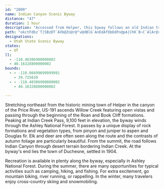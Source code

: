 ```yaml
---
id: "2009"
name: Indian Canyon Scenic Byway
distance: "47"
duration: 1 hour
description: "Accessed from Helper, this byway follows an old Indian trail used for travel between Price Valley and the Uinta Basin."
path: "okctFdbz`T|SBzDT`AVb@Zn@r@^v@dBlG`AnEdAfDbDdFn@pA|ChK`B~C`AlAr@r@nBrA`ZzPjHdFzCnClUnX`G`GhAt@xDjBhMxDlB~@z@l@pBrBdEzGrBdC|@r@jAp@pF~Bh@`@rBdC|@`Bnb@p`AjCxGnHhOdBjCvBlBrGbDhAdAbAxAbAxBhAjBhA~@hBdAxGvBvDbCdD~CzCzDpJjNjCdC`CjB|BpAnCfAvBrA|A`BtA~BbAlCd@`CXdD?`Nb@fD^fBt@pB~Rb[|AfDx@nCxA`IfBpGn@rAh@~@`HbJ|I`OrBfErD`JrAdCtBhDvBjC|BzBfQrOhD`Ez@rAnCxFpEhLnAjCtAdCzCbEnCrCfB~AnCjBvC`B|X`M~AdAfEtDxAxBdBxCfBfFn@pClF~YrAlGh@dBz@lBfBlChC`Cx@d@|ClAxAX`AJ|Z^~B^dA^|@f@|BrBnEpHpDnFt@x@rXdVvC|B|CjAtCr@nNxAjFfAbCdAjMrG~@n@pDjD|CzD~CxFhA~BtAlEhJ``@z@pCl@xAb@x@zAlBrCnBx@\\tB^zB@jUg@tBF~Cp@~@XvDrB|BjBtElGbU~^`BfDlF|M~AbDvBzD|J|OfDlE|J~KvCrCrCrC`F|DpE|CnMfGxJbF`At@bCzBzCfDlf@xn@bDvEbDdGnd@x}@rB|B~@r@`KtFxAdAfAjAhCfEx@jBxAlEd@fAhOpTrB~Ej@zB`FtWxA`FbBdDhAfBpMfNrA~A|@|A~@jCn@xBdAlHn@lClB~EjCtEtAxDxB|Ih@vAjL|W~AxBvArAtDlBbAXbGd@jC\\~Bx@bB`B|BxCtArC|EhLTx@zHdf@bBtFbApBhAtAzAvA`BhAhBp@jMrDpBx@tCdBrBnBxAdBbDdG|AbEpKn\\rBxErBbErCrEbDxEvGlHfZ|YpGfHxXdYlIzHnIxInSvRxNhOvUvUz@bA|HtKtZdd@nBfCfClBrBdA`KxCrBdA~@l@bC~BjQ~YjH`JhGrFjBfC~ApDj@tBvBrJbBtF|H`NlBtD~Qba@vBnF~DtIr@|BbBrG|Fle@n@xDfFbLh@~Ah@`Cz@xMvCjUJxCOzE[jCw@nDQvBb@nNPhTNxAh@xBxC`Hr@`CJx@FzEc@jFB~ANzAd@xAhOl^hBvCz@r@r@^n@P|A?bB]xCmBbBy@n@K~AGzEp@zACtFy@x@AdAR|Az@vCdEdA~@hAXbBFt@K~@a@bAkAlCiEhByA^KtA?zDJrCZhAb@n@`@hCrCdHnInBjAvHlAn@VbBfAl@bAZ|@T~AHvAAr@Y`BYpAgDnJo@~B_@tB?jB^fD~@pCfAxA~VpKlAPhBJ|I]fIGxId@bH`An@d@\\l@T|A]lCaAdCOl@Gz@F~@Nr@^p@n@^t@L|E_@jAa@fAy@vCqC~@g@dAQfCh@hCt@|AX|@DlF_AvJgCxB_@`AEjCLnATbGtBzALxCEzANpBl@dC`@zE?lBPlHrAxC~@vCrB~AdBrBxD~@fDrCpOhCpJl@bDfA~Kz@xCtA`CjZh[rC|BbAj@lCx@~C^bHVbCn@fCdBnL~LbCzApBx@bCd@dDJxC]|Bq@zAu@jn@k`@|BaAnt@uQxBYvD@lDdA`HlDnHfE~\\zQfCfArDp@lCQnD_@dJuAvHyBt@Er@Pp@l@\\hABn@OtHXlBn@zAxDxFr@fB^pBt@nJb@vBr@tBn@|@h@X~APt@WlAgAdBeCr@q@hAe@xBM|B^hB|@pCnBfClCbAr@zAh@rHt@l@\\rEnD|Ad@~@?nAa@n@e@lCsDx@m@h@QnAXj@d@b@rAfAhR^`DhArEbBjDn@~@xArAzK`IjOnObA^xC?bAd@`@`@\\r@h@lCTj@fKvNxHxG`L~ItArAp@lAnAlFp@fB`ArAfEpEbB`CbDnKp@dFp@fC`CxFhBtDzGzIdDdDtEfDzKhGzCrC`@bA^xATfCb@pCTh@dA|AbAr@|Ct@r@h@dAnA`ElFlD|BnAL|@Z~AnArBtB`BxCpAlGh@~Ah@x@rHbEnB~AxAjBjBlC|FrKbF|MbBdDzN`Q~B`CpBfAfCf@vA|@v@`Bx@jC~AzDdCjFvEtEbBfCx@vBlChLb@lAh@p@~BfAx@j@n@~@Tt@V|B?r@Ix@s@nBe@t@gIbI~AhO\\fAf@^"
designations:
  - Utah State Scenic Byway
states:
  - UT
ll:
  - -110.40306900000002
  - 40.16328800000002
bounds:
  - - -110.86699699999991
    - 39.725639
  - - -110.40306900000002
    - 40.16328800000002

---
```


Stretching northeast from the historic mining town of Helper in the canyon of the Price River, US-191 ascends Willow Creek featuring open vistas and passing through the beginning of the Roan and Book Cliff formations. Peaking at Indian Creek Pass, 9,100 feet in elevation, the byway winds through the Ashley National Forest. It passes by a unique display of rock formations and vegetation types, from pinyon and juniper to aspen and Douglas fir. Elk and deer are often seen along the route and the contrasts of autumn foliage are particularly beautiful. From the summit, the road follows Indian Canyon through desert terrain bordering Indian Creek. At the byway's end lies the town of Duchesne, settled in 1904.
<p>Recreation is available in plenty along the byway, especially in
Ashley National Forest. During the summer, there are many
opportunities for typical activities such as camping, hiking, and
fishing. For extra excitement, go mountain biking, river running,
or rappelling. In the winter, many travelers enjoy cross-country
skiing and snowmobiling.</p>
